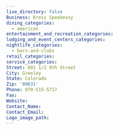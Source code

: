 ```yaml
---
live_directory: false
Business: Kress Speakeasy
dining_categories:
  - american
entertainment_and_recreation_categories:
lodging_and_event_centers_categories:
nightlife_categories:
  - bars-and-clubs
retail_categories:
service_categories:
Street: 801 1/2 9th Street
City: Greeley
State: Colorado
Zip: '80631'
Phone: 970-515-5717
Fax:
Website:
Contact_Name:
Contact_Email:
Logo_image_path:
---
```



